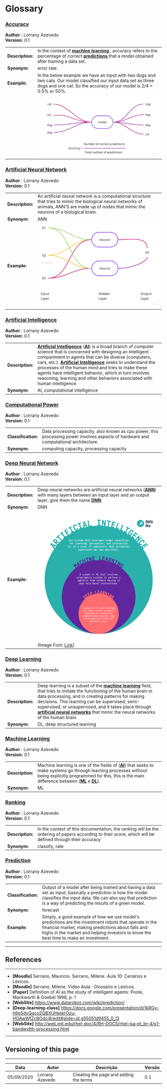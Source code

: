 # Glossary

<span id="ac"></span>
### **<a href="#ac">Accuracy</a>**

**Author** : Lorrany Azevedo</br>
**Version:** 0.1</br>

|   |   |
|---|---|
|**Description:**| In the context of **<a href="#ml"> machine learning </a>**, accuracy refers to the percentage of correct **<a href="#pre"> predictions </a>** that a model obtained after training a data set. |
|**Synonym:**| error rate|
|**Example:** | In the below example we have an input with two dogs and two cats. Our model classified our input data set as three dogs and one cat. So the accuracy of our model is 2/4 = 0.5% or 50%.|
|   | ![Accuracy Example](./images/Acurracy.jpg) | 

<span id="ann"></span>
### **<a href="#ann">Artificial Neural Network</a>**

**Author** : Lorrany Azevedo</br>
**Version:** 0.1</br>

|   |   |
|---|---|
|**Description:**| An artificial neural network is a computational structure that tries to mimic the biological neural networks of animals, ANN'S are made up of nodes that mimic the neurons of a biological brain.  |
|**Synonym:**| ANN |
|**Example:**| ![Ann Example](./images/ANN.jpg) |

<span id="ai"></span>
### **<a href="#ai">Artificial Intelligence</a>**

**Author** : Lorrany Azevedo</br>
**Version:** 0.1</br>

|   |   |
|---|---|
|**Description:**| **<a href="#ai">Artificial Intelligence</a>** (**<a href="#ai">AI</a>**) is a broad branch of computer science that is concerned with designing an intelligent compartment in agents that can be diverse (computers, cars, etc.).  **<a href="#ai">Artificial Intelligence</a>** seeks to understand the processes of the human mind and tries to make these agents have intelligent behavior, which in turn involves reasoning, learning and other behaviors associated with human intelligence. |
|**Synonym:**| AI, computational intelligence |

<span id="cp"></span>
### **<a href="#cp">Computational Power</a>**

**Author** : Lorrany Azevedo</br>
**Version:** 0.1</br>

|   |   |
|---|---|
|**Classification:**| Data processing capacity, also known as cpu power, this processing power involves aspects of hardware and computational architecture. |
|**Synonym:**| computing capacity, processing capacity |

<span id="dnn"></span>
### **<a href="#dnn">Deep Neural Network</a>**

**Author** : Lorrany Azevedo</br>
**Version:** 0.1</br>

|   |   |
|---|---|
|**Description:**| Deep neural networks are artificial neural networks (**<a href="#ann">ANN</a>**) with many layers between an input layer and an output layer, give them the name **<a href = "#dnn">DNN</a>**.|
|**Synonym:**| DNN |
|**Example:**| ![Ann Example](./images/dll.png) (Image Font: <a href="https://blog.dataiku.com/when-and-when-not-to-use-deep-learning#:~:text=One%20of%20the%20main%20advantages,large%20number%20of%20interdependent%20variables.">Link</a>) |



<span id="dp"></span>
### **<a href="#dp">Deep Learning</a>**

**Author** : Lorrany Azevedo</br>
**Version:** 0.1</br>

|   |   |
|---|---|
|**Description:**| Deep learning is a subset of the **<a href="#ml">machine learning</a>** field, that tries to imitate the functioning of the human brain in data processing, and in creating patterns for making decisions. This learning can be supervised, semi-supervised, or unsupervised, and it takes place through **<a href="#ann">artificial neural networks</a>** that mimic the neural networks of the human brain. |
|**Synonym:**| DL, deep structured learning |

<span id="ml"></span>
### **<a href="#ml">Machine Learning</a>**

**Author** : Lorrany Azevedo</br>
**Version:** 0.1</br>

|   |   |
|---|---|
|**Description:**| Machine learning is one of the fields of (**<a href="#ai">AI</a>**) that seeks to make systems go through learning processes without being explicitly programmed for this, this is the main difference between (**<a href="#ml">ML</a>** e **<a href="#dp">DL</a>**).|
|**Synonym:**| ML |

<span id="rk"></span>
### **<a href="#rk">Ranking</a>**

**Author** : Lorrany Azevedo</br>
**Version:** 0.1</br>

|   |   |
|---|---|
|**Description:**|  In the context of this documentation, the ranking will be the ordering of papers according to their score, which will be defined through their accuracy |
|**Synonym:**| classify, rate |

<span id="pre"></span>
### **<a href="#pre">Prediction</a>**

**Author** : Lorrany Azevedo</br>
**Version:** 0.1</br>

|   |   |
|---|---|
|**Classification:**| Output of a model after being trained and having a data set as input, basically a prediction is how the model classifies the input data. We can also say that prediction is a way of predicting the results of a given model. |
|**Synonym:**| forecast |
|**Example:**| Simply, a good example of how we use model's predictions are the investment robots that operate in the financial market, making predictions about falls and highs in the market and helping investors to know the best time to make an investment.  |

---
## References
---
- **[Moodle]** Serrano, Maurício. Serrano, Milene. Aula 10: Cenários e Léxicos.
- **[Moodle]** Serrano, Milene. Vídeo Aula : Glossário e Léxicos.
- **[Paper]** Definition of AI as the study of intelligent agents:  Poole, Mackworth & Goebel 1998, p. 1
- **[WebSite]** <a href="dt">https://www.datarobot.com/wiki/prediction/</a>
- **[Deep-learning-class]** <a href="dlc">https://docs.google.com/presentation/d/1kRGy-h6p5dvQqco2QBXUHeterOzu-HOAwWfZc8Odci8/edit#slide=id.g55051d9455_0_13</a>
- **[WebSite]** <a href="dlc">http://web.mit.edu/rhel-doc/4/RH-DOCS/rhel-isa-pt_br-4/s1-bandwidth-processing.html</a>
***
## Versioning of this page
---

| Data | Autor | Descrição | Versão |
|------|-------|-----------|--------|
| 05/09/2020 | Lorrany Azevedo | Creating the page and adding the terms | 0.1 |

